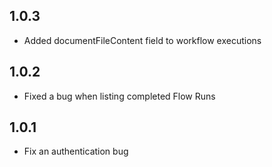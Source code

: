 ## 1.0.3

* Added documentFileContent field to workflow executions 

## 1.0.2

* Fixed a bug when listing completed Flow Runs

## 1.0.1

* Fix an authentication bug